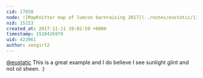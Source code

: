 ```yaml
---
cid: 17658
node: ![MapKnitter map of lumcon barnraising 2017](../notes/eustatic/11-06-2017/mapknitter-map-of-lumcon-barnraising-2017)
nid: 15153
created_at: 2017-11-11 19:02:59 +0000
timestamp: 1510426979
uid: 423961
author: zengirl2
---
```


[@eustatic](/profile/eustatic) This is a great example and I do believe I see sunlight glint and not oil sheen. :)